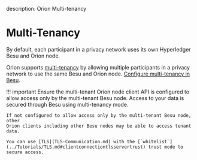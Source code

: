 description: Orion Multi-tenancy
<!--- END of page meta data -->

# Multi-Tenancy

By default, each participant in a privacy network uses its own Hyperledger Besu
and Orion node.

Orion supports [multi-tenancy](https://besu.hyperledger.org/en/latest/Concepts/Privacy/Multi-Tenancy/) by allowing multiple participants in a privacy
network to use the same Besu and Orion node. [Configure multi-tenancy in Besu](https://besu.hyperledger.org/en/latest/Tutorials/Privacy/Configuring-Multi-Tenancy/).

!!! important
    Ensure the multi-tenant Orion node client API is configured to allow access
    only by the multi-tenant Besu node. Access to your data is secured through
    Besu using multi-tenancy mode.

    If not configured to allow access only by the multi-tenant Besu node, other
    Orion clients including other Besu nodes may be able to access tenant data.

    You can use [TLS](TLS-Communication.md) with the [`whitelist`](../Tutorials/TLS.md#clientconnectiontlsservertrust) trust mode to
    secure access.



